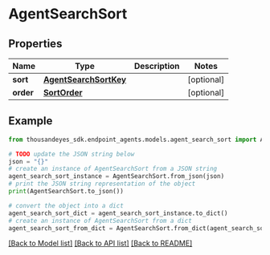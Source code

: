 # AgentSearchSort


## Properties

Name | Type | Description | Notes
------------ | ------------- | ------------- | -------------
**sort** | [**AgentSearchSortKey**](AgentSearchSortKey.md) |  | [optional] 
**order** | [**SortOrder**](SortOrder.md) |  | [optional] 

## Example

```python
from thousandeyes_sdk.endpoint_agents.models.agent_search_sort import AgentSearchSort

# TODO update the JSON string below
json = "{}"
# create an instance of AgentSearchSort from a JSON string
agent_search_sort_instance = AgentSearchSort.from_json(json)
# print the JSON string representation of the object
print(AgentSearchSort.to_json())

# convert the object into a dict
agent_search_sort_dict = agent_search_sort_instance.to_dict()
# create an instance of AgentSearchSort from a dict
agent_search_sort_from_dict = AgentSearchSort.from_dict(agent_search_sort_dict)
```
[[Back to Model list]](../README.md#documentation-for-models) [[Back to API list]](../README.md#documentation-for-api-endpoints) [[Back to README]](../README.md)


